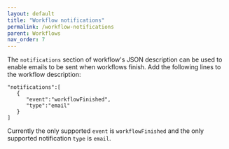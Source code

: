```yaml
---
layout: default
title: "Workflow notifications"
permalink: /workflow-notifications
parent: Workflows
nav_order: 7
---
```


The `notifications` section of workflow's JSON description can be used to enable emails to be sent when workflows finish. Add the following lines
to the workflow description:
```
"notifications":[
   {
      "event":"workflowFinished",
      "type":"email"
   }
]
```
Currently the only supported `event` is `workflowFinished` and the only supported notification `type` is `email`.
